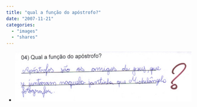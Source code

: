 ```yaml
---
title: "qual a função do apóstrofo?"
date: "2007-11-21"
categories: 
  - "images"
  - "shares"
---
```


- ![](images/4wnP83SaF21kpsspQncn0qBQ_640.jpg)
